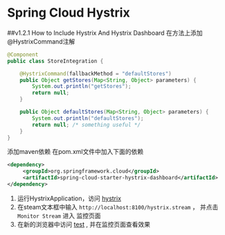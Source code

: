 # Spring Cloud Hystrix

##v1.2.1 How to Include Hystrix And Hystrix Dashboard
在方法上添加@HystrixCommand注解

```java
@Component
public class StoreIntegration {

    @HystrixCommand(fallbackMethod = "defaultStores")
    public Object getStores(Map<String, Object> parameters) {
        System.out.println("getStores");
        return null;
    }

    public Object defaultStores(Map<String, Object> parameters) {
        System.out.println("defaultStores");
        return null; /* something useful */
    }
}
```

添加maven依赖
在pom.xml文件中加入下面的依赖

```xml
<dependency>
     <groupId>org.springframework.cloud</groupId>
     <artifactId>spring-cloud-starter-hystrix-dashboard</artifactId>
</dependency>
```

1. 运行HystrixApplication，访问 [hystrix](http://localhost:8100/hystrix)
1. 在steam文本框中输入 `http://localhost:8100/hystrix.stream` ， 并点击 `Monitor Stream` 进入 监控页面
1. 在新的浏览器中访问 [test](http://localhost:8100/test) , 并在监控页面查看效果

